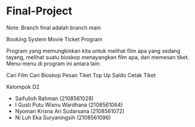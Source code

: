 # Final-Project

Note: Branch final adalah branch main

Booking System Movie Ticket Program

Program yang memungkinkan kita untuk melihat film apa yang sedang tayang, melihat suatu bioskop menayangkan film apa, dan memesan tiket. Menu-menu di program ini antara lain:

Cari Film
Cari Bioskop
Pesan Tiket
Top Up Saldo
Cetak Tiket

Kelompok D2
- Saifulloh Rahman (2108561028) 
- I Gusti Putu Wisnu Wardhana (2108561064) 
- Nyoman Krisna Ari Sudarsana (2108561072) 
- Ni Luh Eka Suryaningsih (2108561096)
